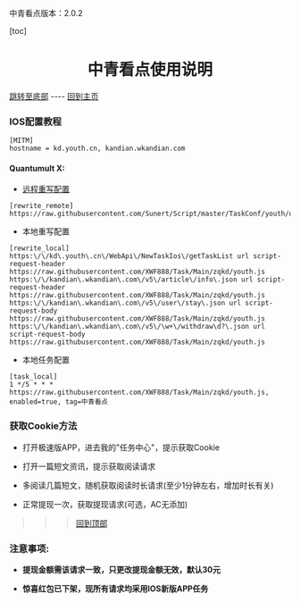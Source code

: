 中青看点版本：2.0.2

  [toc]  

 # <center> 中青看点使用说明 </center>

 [跳转至底部](#注意事项)  ----  [回到主页](https://github.com/XWF888/Task/tree/Main/zqkd/sunert_zqkd)

### IOS配置教程
 ```
[MITM]
hostname = kd.youth.cn, kandian.wkandian.com 
 ```

#### Quantumult X:
   * [远程重写配置](https://raw.githubusercontent.com/XWF888/Task/Main/zqkd/sunert_zqkd/qx_rewite.txt)
   
```
[rewrite_remote]
https://raw.githubusercontent.com/Sunert/Script/master/TaskConf/youth/qx_rewite.txt
```
   * 本地重写配置
   
```
[rewrite_local]
https:\/\/kd\.youth\.cn\/WebApi\/NewTaskIos\/getTaskList url script-request-header https://raw.githubusercontent.com/XWF888/Task/Main/zqkd/youth.js
https:\/\/kandian\.wkandian\.com\/v5\/article\/info\.json url script-request-header https://raw.githubusercontent.com/XWF888/Task/Main/zqkd/youth.js
https:\/\/kandian\.wkandian\.com\/v5\/user\/stay\.json url script-request-body https://raw.githubusercontent.com/XWF888/Task/Main/zqkd/youth.js
https:\/\/kandian\.wkandian\.com\/v5\/\w+\/withdraw\d?\.json url script-request-body https://raw.githubusercontent.com/XWF888/Task/Main/zqkd/youth.js
```
   * 本地任务配置
   
```
[task_local]
1 */5 * * * https://raw.githubusercontent.com/XWF888/Task/Main/zqkd/youth.js, enabled=true, tag=中青看点
```
###  获取Cookie方法
  * 打开极速版APP，进去我的"任务中心"，提示获取Cookie
  - 打开一篇短文资讯，提示获取阅读请求
  * 多阅读几篇短文，随机获取阅读时长请求(至少1分钟左右，增加时长有关)
  - 正常提现一次，获取提现请求(可选，AC无添加)
  
 >>> [回到顶部](#IOS配置教程)

 
### 注意事项:
 - __提现金额需该请求一致，只更改提现金额无效，默认30元__
 
 * __惊喜红包已下架，现所有请求均采用IOS新版APP任务__
